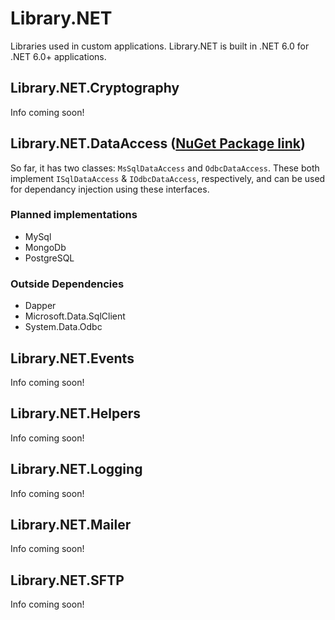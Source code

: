 # Library.NET
Libraries used in custom applications. Library.NET is built in .NET 6.0 for .NET 6.0+ applications.

## Library.NET.Cryptography
Info coming soon!

## Library.NET.DataAccess (<a href="https://www.nuget.org/packages/Library.NET.DataAccess/">NuGet Package link</a>)

So far, it has two classes: `MsSqlDataAccess` and `OdbcDataAccess`. These both implement `ISqlDataAccess` & `IOdbcDataAccess`, respectively, and can be used for dependancy injection using these interfaces.

### Planned implementations

* MySql
* MongoDb
* PostgreSQL

### Outside Dependencies

* Dapper
* Microsoft.Data.SqlClient
* System.Data.Odbc

## Library.NET.Events
Info coming soon!

## Library.NET.Helpers
Info coming soon!

## Library.NET.Logging
Info coming soon!

## Library.NET.Mailer
Info coming soon!

## Library.NET.SFTP
Info coming soon!
